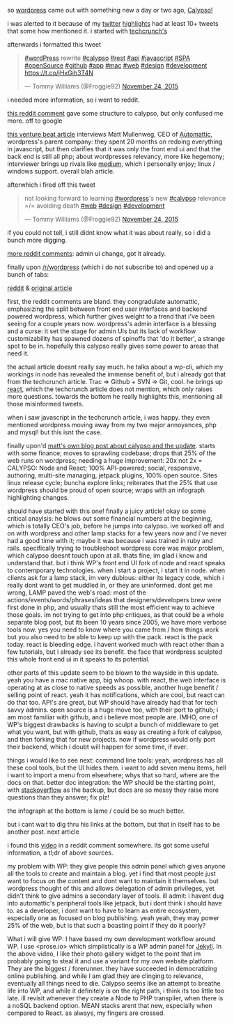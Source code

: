 so [wordpress](wordpress.com) came out with something new a day or two ago, [Calypso!](https://developer.wordpress.com/calypso/)

i was alerted to it because of my [twitter](twitter.com) [highlights](https://blog.twitter.com/2015/highlighting-the-best-of-twitter-for-you) had at least 10+ tweets that some how mentioned it. i started with [techcrunch's](http://techcrunch.com/2015/11/23/wordpress-com-goes-open-source-and-gets-a-desktop-app/)

afterwards i formatted this tweet

<blockquote class="twitter-tweet" lang="en"><p lang="en" dir="ltr"><a href="https://twitter.com/hashtag/wordPress?src=hash">#wordPress</a> rewrite&#10;<a href="https://twitter.com/hashtag/calypso?src=hash">#calypso</a> <a href="https://twitter.com/hashtag/rest?src=hash">#rest</a> <a href="https://twitter.com/hashtag/api?src=hash">#api</a> <a href="https://twitter.com/hashtag/javascript?src=hash">#javascript</a> <a href="https://twitter.com/hashtag/SPA?src=hash">#SPA</a> <a href="https://twitter.com/hashtag/openSource?src=hash">#openSource</a> <a href="https://twitter.com/hashtag/github?src=hash">#github</a> <a href="https://twitter.com/hashtag/app?src=hash">#app</a> <a href="https://twitter.com/hashtag/mac?src=hash">#mac</a>&#10;<a href="https://twitter.com/hashtag/web?src=hash">#web</a> <a href="https://twitter.com/hashtag/design?src=hash">#design</a> <a href="https://twitter.com/hashtag/development?src=hash">#development</a>&#10;<a href="https://t.co/jHxGih3T4N">https://t.co/jHxGih3T4N</a></p>&mdash; Tommy Williams (@Froggie92) <a href="https://twitter.com/Froggie92/status/669282177041850368">November 24, 2015</a></blockquote>
<script async src="//platform.twitter.com/widgets.js" charset="utf-8"></script>

i needed more information, so i went to reddit.

[this reddit comment](https://www.reddit.com/r/PHP/comments/3u44aq/regarding_wordpress/) gave some structure to calypso, but only confused me more. off to google

[this venture beat article](http://venturebeat.com/2015/11/24/wordpress-creator-matt-mullenweg-breaks-down-the-blogging-platforms-biggest-overhaul-in-years/) interviews Matt Mullenweg, CEO of [Automattic](automattic.com), wordpress's parent company: they spent 20 months on redoing everything in javascript, but then clarifies that it was only the front end ui and that the back end is still all php; about wordpresses relevancy, more like hegemony; interviewer brings up rivals like [medium](https://medium.com/), which i personally enjoy; linux / windows support. overall blah article. 

afterwhich i fired off this tweet

<blockquote class="twitter-tweet" lang="en"><p lang="en" dir="ltr">not looking forward to learning <a href="https://twitter.com/hashtag/wordpress?src=hash">#wordpress</a>&#39;s new <a href="https://twitter.com/hashtag/calypso?src=hash">#calypso</a>&#10;relevance =/= avoiding death &#10;<a href="https://twitter.com/hashtag/web?src=hash">#web</a> <a href="https://twitter.com/hashtag/design?src=hash">#design</a> <a href="https://twitter.com/hashtag/development?src=hash">#development</a></p>&mdash; Tommy Williams (@Froggie92) <a href="https://twitter.com/Froggie92/status/669284822087434240">November 24, 2015</a></blockquote>
<script async src="//platform.twitter.com/widgets.js" charset="utf-8"></script>

if you could not tell, i still didnt know what it was about really, so i did a bunch more digging.

[more reddit comments](https://www.reddit.com/r/learnprogramming/comments/3u3qoo/about_changes_on_wordpress/): admin ui change, got it already.

finally upon [/r/wordpress](reddit.com/r/wordpress) (which i do not subscribe to) and opened up a bunch of tabs:

[reddit](https://www.reddit.com/r/Wordpress/comments/3u34pc/thoughts_on_calypso/) & [original article](http://blog.versionpress.net/2015/11/thoughts-on-calypso/)

first, the reddit comments are bland. they congradulate automattic, emphasizing the split between front end user interfaces and backend powered wordpress, which further gives weight to a trend that i've been seeing for a couple years now. wordpress's admin interface is a blessing and a curse: it set the stage for admin UIs but its lack of workflow customizability has spawned dozens of spinoffs that 'do it better', a strange spot to be in. hopefully this calypso really gives some power to areas that need it.

the actual article doesnt really say much. he talks about a wp-cli, which my workings in node has revealed the immense benefit of, but i already got that from the techcrunch article. Trac => Github + SVN => Git, cool. he brings up [react](https://facebook.github.io/react/), which the techcrunch article does not mention, which only raises more questions. towards the bottom he really highlights this, mentioning all those misinformed tweets. 

when i saw javascript in the techcrunch article, i was happy. they even mentioned wordpress moving away from my two major annoyances, php and mysql! but this isnt the case.

finally upon'd [matt's own blog post about calypso and the update](http://ma.tt/2015/11/dance-to-calypso/). starts with some finance; moves to sprawling codebase; drops that 25% of the web runs on wordpress; needing a huge improvement: 20x not 2x = CALYPSO: Node and React; 100% API-powered; social, responsive, authoring, multi-site managing, jetpack plugins, 100% open source. Sites linux release cycle; buncha explore links; reiterates that the 25% that use wordpress should be proud of open source; wraps with an infograph highlighting changes.

should have started with this one! finally a juicy article! okay so some critical anaylsis: he blows out some financial numbers at the beginning, which is totally CEO's job, before he jumps into calypso. ive worked off and on with wordpress and other lamp stacks for a few years now and i've never had a good time with it; maybe it was because i was trained in ruby and rails. specifically trying to troubleshoot wordpress core was major problem, which calypso doesnt touch upon at all. thats fine, im glad i know and understand that. but i think WP's front end UI fork of node and react speaks to contemporary technologies. when i start a project, i start it in node. when clients ask for a lamp stack, im very dubious: either its legacy code, which i really dont want to get muddled in, or they are uninformed. dont get me wrong, LAMP paved the web's road: most of the actions/events/words/phrases/ideas that designers/developers brew were first done in php, and usually thats still the most efficient way to achieve those goals. im not trying to get into php critiques, as that could be a whole separate blog post, but its been 10 years since 2005, we have more verbose tools now. yes you need to know where you came from / how things work but you also need to be able to keep up with the pack. react is the pack today. react is bleeding edge. i havent worked much with react other than a few tutorials, but i already see its benefit. the face that wordpress sculpted this whole front end ui in it speaks to its potential. 

other parts of this update seem to be blown to the wayside in this update. yeah you have a mac native app, big whoop. with react, the web interface is operating at as close to native speeds as possible, another huge benefit / selling point of react. yeah it has notifications, which are cool, but react can do that too. API's are great, but WP should have already had that for tech savvy admins. open source is a huge move too, with their port to github; i am most familiar with github, and i believe most people are. IMHO, one of WP's biggest drawbacks is having to sculpt a bunch of middleware to get what you want, but with github, thats as easy as creating a fork of calypso, and then forking that for new projects. now if wordpress would only port their backend, which i doubt will happen for some time, if ever.

things i would like to see next:
command line tools: yeah, wordpress has all these cool tools, but the UI hides them. i want to add seven menu items, hell i want to import a menu from elsewhere; whys that so hard, where are the docs on that.
better doc integration: the WP should be the starting point, with [stackoverflow](stackoverflow.com) as the backup, but docs are so messy they raise more questions than they answer; fix plz!

the infograph at the bottom is lame / could be so much better.

but i cant wait to dig thru his links at the bottom, but that in itself has to be another post. next article

i found this [video](https://videopress.com/v/bi7dnCzS) in a reddit comment somewhere. its got some useful information, a tl;dr of above sources.

my problem with WP: they give people this admin panel which gives anyone all the tools to create and maintain a blog. yet i find that most people just want to focus on the content and dont want to maintain it themselves. but wordpress thought of this and allows delegation of admin privileges, yet didn't think to give admins a secondary layer of tools. ill admit: i havent dug into automattic's peripheral tools like jetpack, but i dont think i should have to. as a developer, i dont want to have to learn as entire ecosystem, especially one as focused on blog publishing. yeah yeah, they may power 25% of the web, but is that such a boasting point if they do it poorly? 

What i will give WP: I have based my own development workflow around WP. I use <prose.io> which simplistically is a WP admin panel for [Jekyll](jekyllrb.com). In the above video, I like their photo gallery widget to the point that im probably going to steal it and use a variant for my own website platform. They are the biggest / forerunner. they have succeeded in democratizing online publishing. and while I am glad they are clinging to relevance, eventually all things need to die. Calypso seems like an attempt to breathe life into WP, and while it definitely is on the right path, i think its too little too late. ill revisit whenever they create a Node to PHP transpiler, when there is a noSQL backend option. MEAN stacks arent that new, especially when compared to React. as always, my fingers are crossed.






